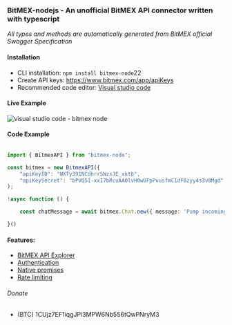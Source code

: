### BitMEX-nodejs - An unofficial BitMEX API connector written with typescript

*All types and methods are automatically generated from BitMEX official Swagger Specification*

#### Installation  

  - CLI installation: `npm install bitmex-node`22
  - Create API keys: https://www.bitmex.com/app/apiKeys
  - Recommended code editor: [Visual studio code](https://code.visualstudio.com/)

#### Live Example

![visual studio code - bitmex node](https://user-images.githubusercontent.com/3116399/42608773-033cc7ec-8592-11e8-93aa-31ae365072bc.gif)

####  Code Example

```typescript

import { BitmexAPI } from "bitmex-node";

const bitmex = new BitmexAPI({
    "apiKeyID": "NXTy391NCdhrrSWzsJE_xktb",
    "apiKeySecret": "bPVQ51-xxI7bRcuAAOlvH0wUFpPvusfmC1dF6zyy4s3v8Mgd"
);

!async function () {

    const chatMessage = await bitmex.Chat.new({ message: 'Pump incoming !!! ' });

}()

```

#### Features:

- [BitMEX API Explorer](https://www.bitmex.com/api/explorer/#/)
- [Authentication](https://www.bitmex.com/app/apiKeysUsage)
- [Native promises](https://developer.mozilla.org/en-US/docs/Web/JavaScript/Reference/Global_Objects/Promise)
- [Rate limiting](https://www.bitmex.com/app/restAPI#Request-Rate-Limits)

###### Donate
 - (BTC) 1CUjz7EF1iqgJPi3MPW6Nb556tQwPNryM3
